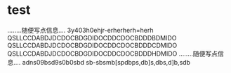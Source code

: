 # test
........随便写点信息....
3y403h0ehjr-erherherh=herh
QSLLCCDABDJDCDOCBDGDIDOCDDCDOCBDDDBDMIDO
QSLLCCDABDJDCDOCBDGDIDOCDDCDOCBDDDCDMIDO
QSLLCCDABDJDCDOCBDGDIDOCDDCDOCBDDDHDMIDO
........随便写点信息....
adns09bsd9s0b0sbd
sb-sbsmb[spdbps,db]s,dbs,d]b,sdb
